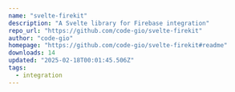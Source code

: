 ```yaml
---
name: "svelte-firekit"
description: "A Svelte library for Firebase integration"
repo_url: "https://github.com/code-gio/svelte-firekit"
author: "code-gio"
homepage: "https://github.com/code-gio/svelte-firekit#readme"
downloads: 14
updated: "2025-02-18T00:01:45.506Z"
tags: 
  - integration
---
```


